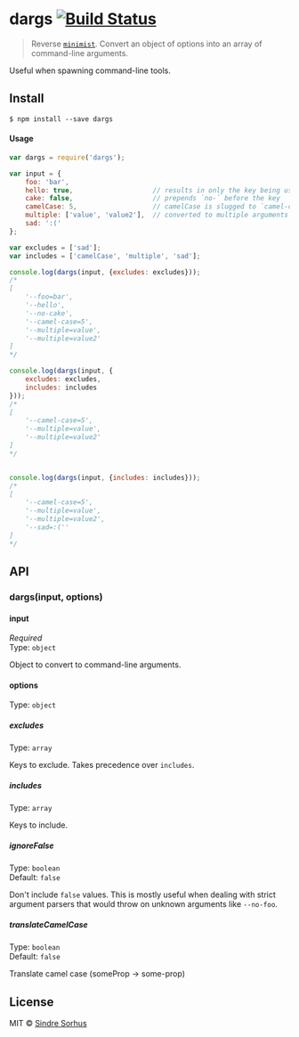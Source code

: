 # dargs [![Build Status](https://travis-ci.org/sindresorhus/dargs.svg?branch=master)](https://travis-ci.org/sindresorhus/dargs)

> Reverse [`minimist`](https://github.com/substack/minimist). Convert an object of options into an array of command-line arguments.

Useful when spawning command-line tools.


## Install

```
$ npm install --save dargs
```


#### Usage

```js
var dargs = require('dargs');

var input = {
	foo: 'bar',
	hello: true,                    // results in only the key being used
	cake: false,                    // prepends `no-` before the key
	camelCase: 5,                   // camelCase is slugged to `camel-case`
	multiple: ['value', 'value2'],  // converted to multiple arguments
	sad: ':('
};

var excludes = ['sad'];
var includes = ['camelCase', 'multiple', 'sad'];

console.log(dargs(input, {excludes: excludes}));
/*
[
	'--foo=bar',
	'--hello',
	'--no-cake',
	'--camel-case=5',
	'--multiple=value',
	'--multiple=value2'
]
*/

console.log(dargs(input, {
	excludes: excludes,
	includes: includes
}));
/*
[
	'--camel-case=5',
	'--multiple=value',
	'--multiple=value2'
]
*/


console.log(dargs(input, {includes: includes}));
/*
[
	'--camel-case=5',
	'--multiple=value',
	'--multiple=value2',
	'--sad=:(''
]
*/
```

## API

### dargs(input, options)

#### input

*Required*  
Type: `object`

Object to convert to command-line arguments.

#### options

Type: `object`

##### excludes

Type: `array`

Keys to exclude. Takes precedence over `includes`.

##### includes

Type: `array`

Keys to include.

##### ignoreFalse

Type: `boolean`  
Default: `false`

Don't include `false` values. This is mostly useful when dealing with strict argument parsers that would throw on unknown arguments like `--no-foo`.

##### translateCamelCase

Type: `boolean`  
Default: `false`

Translate camel case (someProp -> some-prop)

## License

MIT © [Sindre Sorhus](http://sindresorhus.com)

